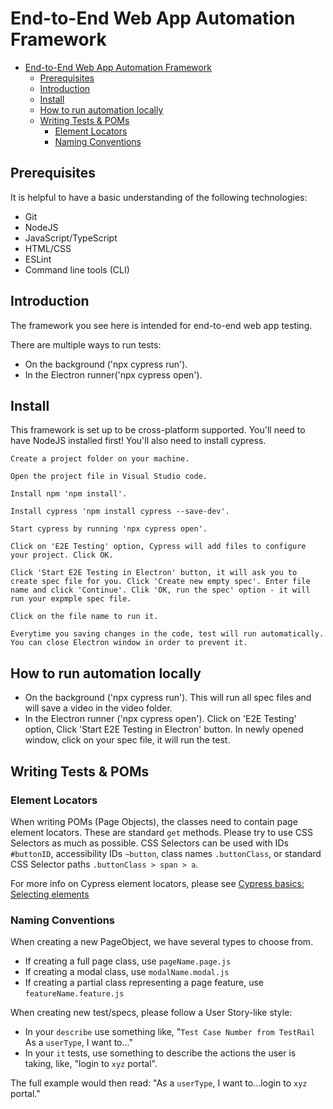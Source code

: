 # End-to-End Web App Automation Framework

- [End-to-End Web App Automation Framework](#end-to-end-web-app-automation-framework)
    - [Prerequisites](#prerequisites)
    - [Introduction](#introduction)
    - [Install](#install)
    - [How to run automation locally](#how-to-run-automation-locally)
    - [Writing Tests & POMs](#writing-tests--poms)
        - [Element Locators](#element-locators)
        - [Naming Conventions](#naming-conventions)

## Prerequisites

It is helpful to have a basic understanding of the following technologies:

- Git
- NodeJS
- JavaScript/TypeScript
- HTML/CSS
- ESLint
- Command line tools (CLI)

## Introduction

The framework you see here is intended for end-to-end web app testing.

There are multiple ways to run tests:

- On the background ('npx cypress run').
- In the Electron runner('npx cypress open').

## Install

This framework is set up to be cross-platform supported. You'll need to have NodeJS installed first! You'll also need to install cypress.

    Create a project folder on your machine.

    Open the project file in Visual Studio code.

    Install npm 'npm install'.

    Install cypress 'npm install cypress --save-dev'.

    Start cypress by running 'npx cypress open'.

    Click on 'E2E Testing' option, Cypress will add files to configure your project. Click OK.

    Click 'Start E2E Testing in Electron' button, it will ask you to create spec file for you. Click 'Create new empty spec'. Enter file name and click 'Continue'. Clik 'OK, run the spec' option - it will run your expmple spec file.

    Click on the file name to run it.

    Everytime you saving changes in the code, test will run automatically. You can close Electron window in order to prevent it.

## How to run automation locally

- On the background ('npx cypress run'). This will run all spec files and will save a video in the video folder.
- In the Electron runner ('npx cypress open'). Click on 'E2E Testing' option, Click 'Start E2E Testing in Electron' button. In newly opened window, click on your spec file, it will run the test.

## Writing Tests & POMs

### Element Locators

When writing POMs (Page Objects), the classes need to contain page element locators. These are standard `get` methods. Please try to use CSS Selectors as much as possible. CSS Selectors can be used with IDs `#buttonID`, accessibility IDs `~button`, class names `.buttonClass`, or standard CSS Selector paths `.buttonClass > span > a`.

For more info on Cypress element locators, please see [Cypress basics: Selecting elements](https://filiphric.com/cypress-basics-selecting-elements)

### Naming Conventions

When creating a new PageObject, we have several types to choose from.

- If creating a full page class, use `pageName.page.js`
- If creating a modal class, use `modalName.modal.js`
- If creating a partial class representing a page feature, use `featureName.feature.js`

When creating new test/specs, please follow a User Story-like style:

- In your `describe` use something like, "`Test Case Number from TestRail` As a `userType`, I want to..."
- In your `it` tests, use something to describe the actions the user is taking, like, "login to `xyz` portal".

The full example would then read: "As a `userType`, I want to...login to `xyz` portal."